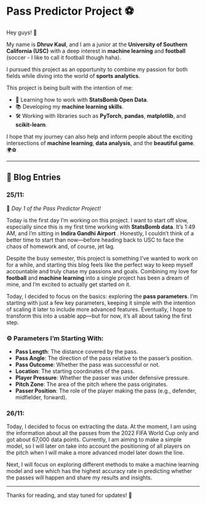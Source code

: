 #  Pass Predictor Project ⚽

Hey guys! 👋  

My name is **Dhruv Kaul**, and I am a junior at the **University of Southern California (USC)** with a deep interest in **machine learning** and **football** (soccer - I like to call it football though haha).  

I pursued this project as an opportunity to combine my passion for both fields while diving into the world of **sports analytics**.  

This project is being built with the intention of me:  
- 🎯 Learning how to work with **StatsBomb Open Data**.  
- 📚 Developing my **machine learning skills**.  
- 🛠️ Working with libraries such as **PyTorch**, **pandas**, **matplotlib**, and **scikit-learn**.  

I hope that my journey can also help and inform people about the exciting intersections of **machine learning**, **data analysis**, and the **beautiful game**. 🌍⚽  

---

## 📝 Blog Entries  

### **25/11:**  
🚀 *Day 1 of the Pass Predictor Project!*  

Today is the first day I’m working on this project. I want to start off slow, especially since this is my first time working with **StatsBomb data**. It’s 1:49 AM, and I’m sitting in **Indira Gandhi Airport** . Honestly, I couldn’t think of a better time to start than now—before heading back to USC to face the chaos of homework and, of course, jet lag.  

Despite the busy semester, this project is something I’ve wanted to work on for a while, and starting this blog feels like the perfect way to keep myself accountable and truly chase my passions and goals. Combining my love for **football** and **machine learning** into a single project has been a dream of mine, and I’m excited to actually get started on it.  

Today, I decided to focus on the basics: exploring the **pass parameters**. I’m starting with just a few key parameters, keeping it simple with the intention of scaling it later to include more advanced features. Eventually, I hope to transform this into a usable app—but for now, it’s all about taking the first step.  

### ⚙️ Parameters I’m Starting With:
- **Pass Length**: The distance covered by the pass.  
- **Pass Angle**: The direction of the pass relative to the passer’s position.  
- **Pass Outcome**: Whether the pass was successful or not.  
- **Location**: The starting coordinates of the pass.  
- **Player Pressure**: Whether the passer was under defensive pressure.  
- **Pitch Zone**: The area of the pitch where the pass originates.  
- **Passer Position**: The role of the player making the pass (e.g., defender, midfielder, forward).

### **26/11:**  
Today, I decided to focus on extracting the data. At the moment, I am using the information about all the passes from the 2022 FIFA World Cup only and got about 67,000 data points. Currently, I am aiming to make a simple model, so I will later on take into account the positioning of all players on the pitch when I will make a more advanced model later down the line. 

Next, I will focus on exploring different methods to make a machine learning model and see which has the highest accuracy rate in predicting whether the passes will happen and share my results and insights.

---

Thanks for reading, and stay tuned for updates! 🎉  
